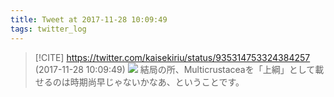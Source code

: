 ```yaml
---
title: Tweet at 2017-11-28 10:09:49
tags: twitter_log
---
```


> [!CITE] https://twitter.com/kaisekiriu/status/935314753324384257 (2017-11-28 10:09:49)
> ![](https://twitter.com/kaisekiriu/status/935314753324384257)
> 結局の所、Multicrustaceaを「上綱」として載せるのは時期尚早じゃないかなあ、ということです。
